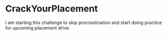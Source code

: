# CrackYourPlacement

I am starting this challenge to skip procrastination and start doing practice for upcoming placement drive.
